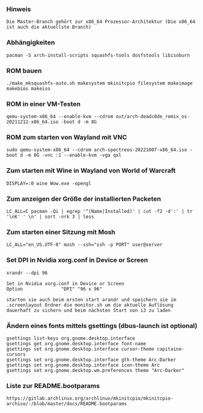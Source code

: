 ### Hinweis
    Die Master-Branch gehört zur x86_64 Prozessor-Architektur (Die x86_64 ist auch die aktuellste Branch)

### Abhängigkeiten
    pacman -S arch-install-scripts squashfs-tools dosfstools libisoburn

### ROM bauen
    ./make_mksquashfs-auto.sh makesystem mkinitcpio filesystem makeimage makebios makeiso

### ROM in einer VM-Testen
    qemu-system-x86_64 --enable-kvm --cdrom out/arch-deadc0de_remix_os-20211212-x86_64.iso -boot d -m 8G

### ROM zum starten von Wayland mit VNC
    sudo qemu-system-x86_64 --cdrom arch-spectreos-20221007-x86_64.iso -boot d -m 8G -vnc :1 --enable-kvm -vga qxl

### Zum starten mit Wine in Wayland von World of Warcraft
    DISPLAY=:0 wine Wow.exe -opengl

### Zum anzeigen der Größe der installierten Packeten
    LC_ALL=C pacman -Qi | egrep '^(Name|Installed)' | cut -f2 -d':' | tr '\nK' ' \n' | sort -nrk 3 | less

### Zum starten einer Sitzung mit Mosh
    LC_ALL="en_US.UTF-8" mosh --ssh="ssh -p PORT" user@server

### Set DPI in Nvidia xorg.conf in Device or Screen
    xrandr --dpi 96

    Set in Nvidia xorg.conf in Device or Screen
    Option              "DPI" "96 x 96"

    starten sie auch beim ersten start arandr und speichern sie im .screenlayout Ordner die monitor.sh um die aktuelle Auflösung dauerhaft zu sichern und beim nächsten Start von i3 zu laden

### Ändern eines fonts mittels gsettings (dbus-launch ist optional)
    gsettings list-keys org.gnome.desktop.interface
    gsettings get org.gnome.desktop.interface font-name
    gsettings set org.gnome.desktop.interface cursor-theme capitaine-cursors
    gsettings set org.gnome.desktop.interface gtk-theme Arc-Darker
    gsettings set org.gnome.desktop.interface icon-theme Arc
    gsettings set org.gnome.desktop.wm.preferences theme "Arc-Darker"

### Liste zur README.bootparams
    https://gitlab.archlinux.org/archlinux/mkinitcpio/mkinitcpio-archiso/-/blob/master/docs/README.bootparams
